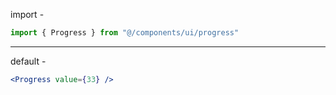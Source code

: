 import -

```jsx
import { Progress } from "@/components/ui/progress"
```

---

default -

```jsx
<Progress value={33} />
```
